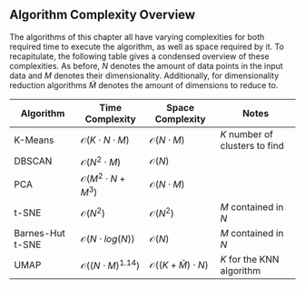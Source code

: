 ## Algorithm Complexity Overview
The algorithms of this chapter all have varying complexities for both required time to execute the algorithm, as well as space required by it.
To recapitulate, the following table gives a condensed overview of these complexities.
As before, $N$ denotes the amount of data points in the input data and $M$ denotes their dimensionality.
Additionally, for dimensionality reduction algorithms $\widetilde{M}$ denotes the amount of dimensions to reduce to.

|Algorithm|Time Complexity|Space Complexity|Notes|
|----------------|--------------|-------------|-------------------------|
|K-Means|$\mathcal{O}(K \cdot N \cdot M)$|$\mathcal{O}(N \cdot M)$|$K$ number of clusters to find|
|DBSCAN|$\mathcal{O}(N^2 \cdot M)$ | $\mathcal{O}(N)$||
|PCA|$\mathcal{O}(M^2 \cdot N + M^3)$ | $\mathcal{O}(N \cdot M)$||
|t-SNE|$\mathcal{O}(N^2)$|$\mathcal{O}(N^2)$|$M$ contained in $N$|
|Barnes-Hut t-SNE|$\mathcal{O}(N \cdot log(N))$|$\mathcal{O}(N)$|$M$ contained in $N$|
|UMAP|$\mathcal{O}((N \cdot M)^{1.14})$|$\mathcal{O}((K + \widetilde{M}) \cdot N)$|$K$ for the KNN algorithm|

